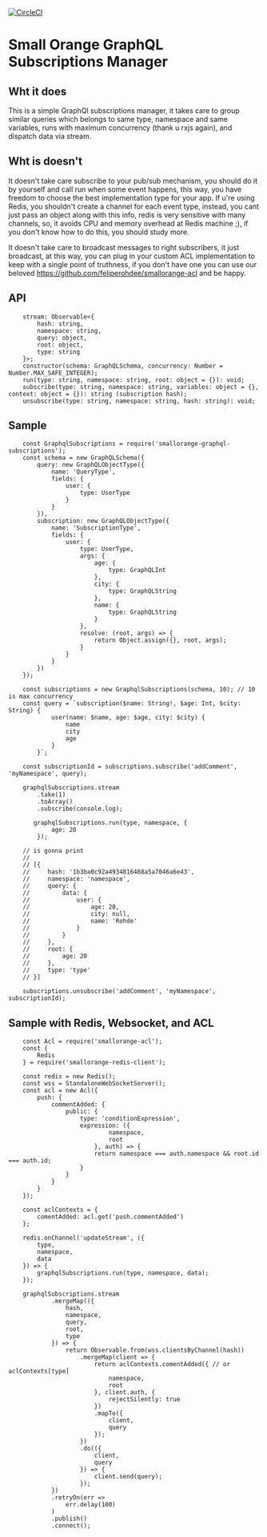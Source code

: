 [![CircleCI](https://circleci.com/gh/feliperohdee/smallorange-graphql-subscriptions.svg?style=svg)](https://circleci.com/gh/feliperohdee/smallorange-graphql-subscriptions)

# Small Orange GraphQL Subscriptions Manager

## Wht it does

This is a simple GraphQl subscriptions manager, it takes care to group similar queries which belongs to same type, namespace and same variables, runs with maximum concurrency (thank u rxjs again), and dispatch data via stream.

## Wht is doesn't

It doesn't take care subscribe to your pub/sub mechanism, you should do it by yourself and call run when some event happens, this way, you have freedom to choose the best implementation type for your app. If u're using Redis, you shouldn't create a channel for each event type, instead, you cant just pass an object along with this info, redis is very sensitive with many channels, so, it avoids CPU and memory overhead at Redis machine ;), if you don't know how to do this, you should study more.

It doesn't take care to broadcast messages to right subscribers, it just broadcast, at this way, you can plug in your custom ACL implementation to keep with a single point of truthness, if you don't have one you can use our beloved https://github.com/feliperohdee/smallorange-acl and be happy.

## API
		stream: Observable<{
			hash: string,
			namespace: string,
			query: object,
			root: object,
			type: string
		}>;
		constructor(schema: GraphQLSchema, concurrency: Number = Number.MAX_SAFE_INTEGER);
		run(type: string, namespace: string, root: object = {}): void;
		subscribe(type: string, namespace: string, variables: object = {}, context: object = {}): string (subscription hash);
		unsubscribe(type: string, namespace: string, hash: string): void;

## Sample

		const GraphqlSubscriptions = require('smallorange-graphql-subscriptions');
		const schema = new GraphQLSchema({
		    query: new GraphQLObjectType({
		        name: 'QueryType',
		        fields: {
		            user: {
		                type: UserType
		            }
		        }
		    }),
		    subscription: new GraphQLObjectType({
		        name: 'SubscriptionType',
		        fields: {
		            user: {
		                type: UserType,
		                args: {
		                    age: {
		                        type: GraphQLInt
		                    },
		                    city: {
		                        type: GraphQLString
		                    },
		                    name: {
		                        type: GraphQLString
		                    }
		                },
		                resolve: (root, args) => {
		                    return Object.assign({}, root, args);
		                }
		            }
		        }
		    })
		});

		const subscriptions = new GraphqlSubscriptions(schema, 10); // 10 is max concurrency
		const query = `subscription($name: String!, $age: Int, $city: String) {
		        user(name: $name, age: $age, city: $city) {
		            name
		            city
		            age
		        }
		    }`;

		const subscriptionId = subscriptions.subscribe('addComment', 'myNamespace', query);

		graphqlSubscriptions.stream
			.take(1)
		    .toArray()
		    .subscribe(console.log);

		   graphqlSubscriptions.run(type, namespace, {
		        age: 20
		    });

		// is gonna print
		//
		// [{
		//     hash: '1b3ba0c92a4934816488a5a7046a6e43',
		//     namespace: 'namespace',
		//     query: {
		//         data: {
		//             user: {
		//                 age: 20,
		//                 city: null,
		//                 name: 'Rohde'
		//             }
		//         }
		//     },
		//     root: {
		//         age: 20
		//     },
		//     type: 'type'
		// }]

		subscriptions.unsubscribe('addComment', 'myNamespace', subscriptionId);

## Sample with Redis, Websocket, and ACL

		const Acl = require('smallorange-acl');
		const {
			Redis
		} = require('smallorange-redis-client');

		const redis = new Redis();
		const wss = StandaloneWebSocketServer();
		const acl = new Acl({
			push: {
				commentAdded: {
					public: {
						type: 'conditionExpression',
						expression: ({
								namespace,
								root
							}, auth) => {
							return namespace === auth.namespace && root.id === auth.id;
						}
					}
				}
			}
		});

		const aclContexts = {
			comentAdded: acl.get('push.commentAdded')
		};

		redis.onChannel('updateStream', ({
			type,
			namespace,
			data
		}) => {
			graphqlSubscriptions.run(type, namespace, data);
		});

		graphqlSubscriptions.stream
				.mergeMap(({
					hash,
					namespace,
					query,
					root,
					type
				}) => {
					return Observable.from(wss.clientsByChannel(hash))
						.mergeMap(client => {
							return aclContexts.comentAdded({ // or aclContexts[type]
								namespace,
								root
							}, client.auth, {
								rejectSilently: true
							})
							.mapTo({
								client,
								query
							});
						})
						.do(({
							client,
							query
						}) => {
							client.send(query);
						});
				})
				.retryOn(err => 
					err.delay(100)
				)
				.publish()
				.connect();


